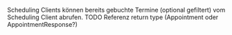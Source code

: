 Scheduling Clients können bereits gebuchte Termine (optional gefiltert) vom Scheduling Client abrufen.
TODO Referenz return type (Appointment oder AppointmentResponse?)